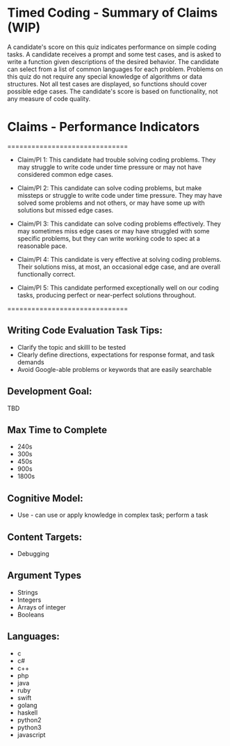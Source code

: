 Timed Coding - Summary of Claims (WIP)
==============================

A candidate's score on this quiz indicates performance on simple coding tasks. A candidate receives a prompt and some test cases, and is asked to write a function given descriptions of the desired behavior. The candidate can select from a list of common languages for each problem. Problems on this quiz do not require any special knowledge of algorithms or data structures. Not all test cases are displayed, so functions should cover possible edge cases. The candidate's score is based on functionality, not any measure of code quality.

# Claims - Performance Indicators
==============================

-   Claim/PI 1: This candidate had trouble solving coding problems. They may struggle to write code under time pressure or may not have considered common edge cases.

-   Claim/PI 2: This candidate can solve coding problems, but make missteps or struggle to write code under time pressure. They may have solved some problems and not others, or may have some up with solutions but missed edge cases.

-   Claim/PI 3: This candidate can solve coding problems effectively. They may sometimes miss edge cases or may have struggled with some specific problems, but they can write working code to spec at a reasonable pace.

-   Claim/PI 4: This candidate is very effective at solving coding problems. Their solutions miss, at most, an occasional edge case, and are overall functionally correct.

-   Claim/PI 5: This candidate performed exceptionally well on our coding tasks, producing perfect or near-perfect solutions throughout.

==============================

## Writing Code Evaluation Task Tips:
* Clarify the topic and skilll to be tested
* Clearly define directions, expectations for response format, and task demands
* Avoid Google-able problems or keywords that are easily searchable

## Development Goal:
TBD

## Max Time to Complete
* 240s
* 300s
* 450s
* 900s
* 1800s

## Cognitive Model:
* Use - can use or apply knowledge in complex task; perform a task

## Content Targets:
* Debugging

## Argument Types
* Strings
* Integers
* Arrays of integer
* Booleans

## Languages: 
* c 
* c# 
* c++ 
* php 
* java 
* ruby 
* swift 
* golang 
* haskell 
* python2 
* python3 
* javascript